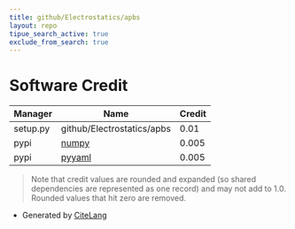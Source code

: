 ```yaml
---
title: github/Electrostatics/apbs
layout: repo
tipue_search_active: true
exclude_from_search: true
---
```

# Software Credit

|Manager|Name|Credit|
|-------|----|------|
|setup.py|github/Electrostatics/apbs|0.01|
|pypi|[numpy](https://www.numpy.org)|0.005|
|pypi|[pyyaml](https://pyyaml.org/)|0.005|


> Note that credit values are rounded and expanded (so shared dependencies are represented as one record) and may not add to 1.0. Rounded values that hit zero are removed.


- Generated by [CiteLang](https://github.com/vsoch/citelang)
